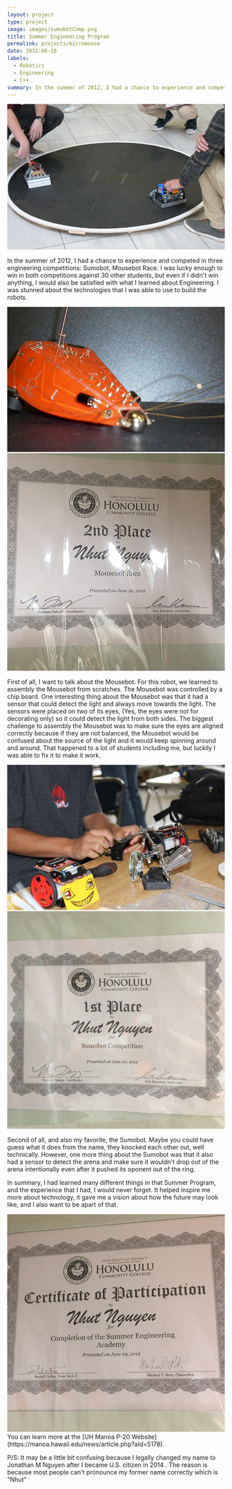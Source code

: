 ```yaml
---
layout: project
type: project
image: images/sumobotComp.png
title: Summer Engineering Program
permalink: projects/micromouse
date: 2012-06-28
labels:
  - Robotics
  - Engineering
  - C++
summary: In the summer of 2012, I had a chance to experience and competed in three engineering competitions: Sumobot, Mousebot Race.  I was lucky enough to win in both competitions.
---
```


<div class="ui small rounded images">
  <img class="ui image" src="../images/sumobotComp.png">
</div>

In the summer of 2012, I had a chance to experience and competed in three engineering competitions: Sumobot, Mousebot Race. I was lucky enough to win in both competitions against 30 other students, but even if I didn't win anything, I would also be satisfied with what I learned about Engineering. I was stunned about the technologies that I was able to use to build the robots.


  <img class="ui image" src="../images/mousebotrace.png">
  <img class="ui image" src="../images/mousebot.png">
  
First of all, I want to talk about the Mousebot. For this robot, we learned to assembly the Mousebot from scratches. The Mousebot was controlled by a chip board. One interesting thing about the Mousebot was that it had a sensor that could detect the light and always move towards the light. The sensors were placed on two of its eyes, (Yes, the eyes were not for decorating only) so it could detect the light from both sides. The biggest challenge to assembly the Mousebot was to make sure the eyes are aligned correctly because if they are not balanced, the Mousebot would be confused about the source of the light and it would keep spinning around and around. That happened to a lot of students including me, but luckily I was able to fix it to make it work.

<img class="ui image" src="../images/summerProgram.jpg">
 <img class="ui image" src="../images/sumoBot.png">

Second of all, and also my favorite, the Sumobot. Maybe you could have guess what it does from the name, they knocked each other out, well technically. However, one more thing about the Sumobot was that it also had a sensor to detect the arena and make sure it wouldn't drop out of the arena intentionally even after it pushed its oponent out of the ring.

In summary, I had learned many different things in that Summer Program, and the experience that I had, I would never forget. It helped inspire me more about technology, it gave me a vision about how the future may look like, and I also want to be apart of that.



  <img class="ui image" src="../images/summerProgram.png">
You can learn more at the [UH Manoa P-20 Website](https://manoa.hawaii.edu/news/article.php?aId=5178).


P/S: It may be a little bit confusing because I legally changed my name to Jonathan M Nguyen after I became U.S. citizen in 2014 . The reason is because most people can't pronounce my former name correctly which is "Nhut"
